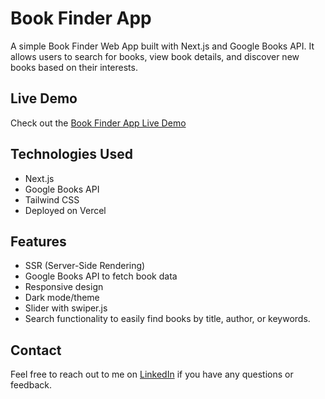 # Book Finder App

A simple Book Finder Web App built with Next.js and Google Books API. It allows users to search for books, view book details, and discover new books based on their interests.

## Live Demo

Check out the [Book Finder App Live Demo](https://book-finder-app-ilyas.vercel.app)

## Technologies Used

- Next.js
- Google Books API
- Tailwind CSS
- Deployed on Vercel

## Features

- SSR (Server-Side Rendering)
- Google Books API to fetch book data
- Responsive design
- Dark mode/theme
- Slider with swiper.js
- Search functionality to easily find books by title, author, or keywords.

## Contact

Feel free to reach out to me on [LinkedIn](https://www.linkedin.com/in/ilyas-shahi/) if you have any questions or feedback.
